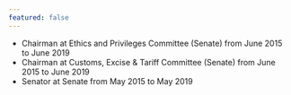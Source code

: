 ```yaml
---
featured: false
---
```

* Chairman at Ethics and Privileges Committee (Senate) from June 2015 to June 2019
* Chairman at Customs, Excise & Tariff Committee (Senate) from June 2015 to June 2019
* Senator at Senate from May 2015 to May 2019

